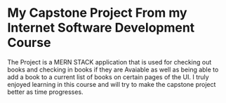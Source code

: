 # My Capstone Project From my Internet Software Development Course
The Project is a MERN STACK application that is used for checking out books and checking in books if they are Avaiable as well as being able to add a book to a current list of books on certain pages of the UI. I truly enjoyed learning in this course and will try to make the capstone project better as time progresses. 

